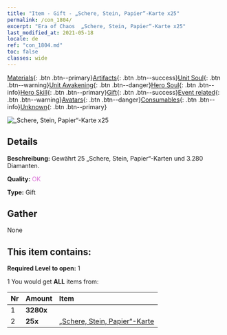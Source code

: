 ```yaml
---
title: "Item - Gift - „Schere, Stein, Papier“-Karte x25"
permalink: /con_1804/
excerpt: "Era of Chaos  „Schere, Stein, Papier“-Karte x25"
last_modified_at: 2021-05-18
locale: de
ref: "con_1804.md"
toc: false
classes: wide
---
```

 [Materials](/ItemsDE/){: .btn .btn--primary}[Artifacts](/ItemsDE/Artifacts/){: .btn .btn--success}[Unit Soul](/ItemsDE/UnitSoul/){: .btn .btn--warning}[Unit Awakening](/ItemsDE/UnitAwakening/){: .btn .btn--danger}[Hero Soul](/ItemsDE/HeroSoul/){: .btn .btn--info}[Hero Skill](/ItemsDE/HeroSkill/){: .btn .btn--primary}[Gift](/ItemsDE/Gift/){: .btn .btn--success}[Event related](/ItemsDE/Events/){: .btn .btn--warning}[Avatars](/ItemsDE/Avatars/){: .btn .btn--danger}[Consumables](/ItemsDE/Consumables/){: .btn .btn--info}[Unknown](/ItemsDE/Unknown/){: .btn .btn--primary}

 ![„Schere, Stein, Papier“-Karte x25](/images/t/i_907422.png)

## Details
 **Beschreibung:** Gewährt 25 „Schere, Stein, Papier“-Karten und 3.280 Diamanten.

 **Quality:** <span style="color: #DA70D6">OK</span>

 **Type:** Gift

## Gather

  None

## This item contains:

 **Required Level to open:** 1

 1 You would get **ALL** items  from:

  | Nr | Amount |     Item    |
  |:---|:-------|:------------|
  | 1 |  **3280x** | <i class="fas fa-gem"/> |  | 
  | 2 |  **25x** | [„Schere, Stein, Papier“-Karte](/ItemsDE/con_547/) |  | 
